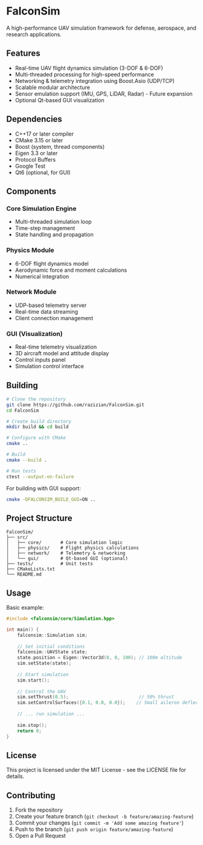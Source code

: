 # FalconSim

A high-performance UAV simulation framework for defense, aerospace, and research applications.

## Features

- Real-time UAV flight dynamics simulation (3-DOF & 6-DOF)
- Multi-threaded processing for high-speed performance
- Networking & telemetry integration using Boost.Asio (UDP/TCP)
- Scalable modular architecture
- Sensor emulation support (IMU, GPS, LiDAR, Radar) - Future expansion
- Optional Qt-based GUI visualization

## Dependencies

- C++17 or later compiler
- CMake 3.15 or later
- Boost (system, thread components)
- Eigen 3.3 or later
- Protocol Buffers
- Google Test
- Qt6 (optional, for GUI)

## Components

### Core Simulation Engine
- Multi-threaded simulation loop
- Time-step management
- State handling and propagation

### Physics Module
- 6-DOF flight dynamics model
- Aerodynamic force and moment calculations
- Numerical integration

### Network Module
- UDP-based telemetry server
- Real-time data streaming
- Client connection management

### GUI (Visualization)
- Real-time telemetry visualization
- 3D aircraft model and attitude display
- Control inputs panel
- Simulation control interface

## Building

```bash
# Clone the repository
git clone https://github.com/razizian/FalconSim.git
cd FalconSim

# Create build directory
mkdir build && cd build

# Configure with CMake
cmake ..

# Build
cmake --build .

# Run tests
ctest --output-on-failure
```

For building with GUI support:
```bash
cmake -DFALCONSIM_BUILD_GUI=ON ..
```

## Project Structure

```
FalconSim/
├── src/
│   ├── core/       # Core simulation logic
│   ├── physics/    # Flight physics calculations
│   ├── network/    # Telemetry & networking
│   └── gui/        # Qt-based GUI (optional)
├── tests/          # Unit tests
├── CMakeLists.txt
└── README.md
```

## Usage

Basic example:

```cpp
#include <falconsim/core/Simulation.hpp>

int main() {
    falconsim::Simulation sim;
    
    // Set initial conditions
    falconsim::UAVState state;
    state.position = Eigen::Vector3d(0, 0, 100); // 100m altitude
    sim.setState(state);
    
    // Start simulation
    sim.start();
    
    // Control the UAV
    sim.setThrust(0.5);                          // 50% thrust
    sim.setControlSurfaces({0.1, 0.0, 0.0});    // Small aileron deflection
    
    // ... run simulation ...
    
    sim.stop();
    return 0;
}
```

## License

This project is licensed under the MIT License - see the LICENSE file for details.

## Contributing

1. Fork the repository
2. Create your feature branch (`git checkout -b feature/amazing-feature`)
3. Commit your changes (`git commit -m 'Add some amazing feature'`)
4. Push to the branch (`git push origin feature/amazing-feature`)
5. Open a Pull Request 